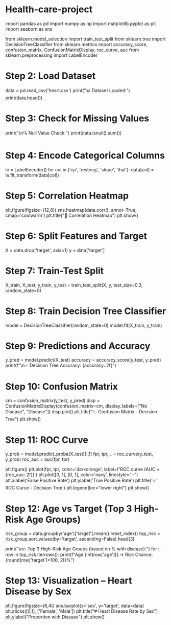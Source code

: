 # Health-care-project
import pandas as pd
import numpy as np
import matplotlib.pyplot as plt
import seaborn as sns

from sklearn.model_selection import train_test_split
from sklearn.tree import DecisionTreeClassifier
from sklearn.metrics import accuracy_score, confusion_matrix, ConfusionMatrixDisplay, roc_curve, auc
from sklearn.preprocessing import LabelEncoder

# Step 2: Load Dataset
data = pd.read_csv('heart.csv')
print("📊 Dataset Loaded:")
print(data.head())

# Step 3: Check for Missing Values
print("\n🔍 Null Value Check:")
print(data.isnull().sum())

# Step 4: Encode Categorical Columns
le = LabelEncoder()
for col in ['cp', 'restecg', 'slope', 'thal']:
    data[col] = le.fit_transform(data[col])

# Step 5: Correlation Heatmap
plt.figure(figsize=(12,8))
sns.heatmap(data.corr(), annot=True, cmap='coolwarm')
plt.title("📌 Correlation Heatmap")
plt.show()

# Step 6: Split Features and Target
X = data.drop('target', axis=1)
y = data['target']

# Step 7: Train-Test Split
X_train, X_test, y_train, y_test = train_test_split(X, y, test_size=0.3, random_state=0)

# Step 8: Train Decision Tree Classifier
model = DecisionTreeClassifier(random_state=0)
model.fit(X_train, y_train)

# Step 9: Predictions and Accuracy
y_pred = model.predict(X_test)
accuracy = accuracy_score(y_test, y_pred)
print(f"\n✅ Decision Tree Accuracy: {accuracy:.2f}")

# Step 10: Confusion Matrix
cm = confusion_matrix(y_test, y_pred)
disp = ConfusionMatrixDisplay(confusion_matrix=cm, display_labels=["No Disease", "Disease"])
disp.plot()
plt.title("📉 Confusion Matrix - Decision Tree")
plt.show()

# Step 11: ROC Curve
y_prob = model.predict_proba(X_test)[:,1]
fpr, tpr, _ = roc_curve(y_test, y_prob)
roc_auc = auc(fpr, tpr)

plt.figure()
plt.plot(fpr, tpr, color='darkorange', label=f'ROC curve (AUC = {roc_auc:.2f})')
plt.plot([0, 1], [0, 1], color='navy', linestyle='--')
plt.xlabel('False Positive Rate')
plt.ylabel('True Positive Rate')
plt.title('📈 ROC Curve - Decision Tree')
plt.legend(loc="lower right")
plt.show()

# Step 12: Age vs Target (Top 3 High-Risk Age Groups)
risk_group = data.groupby('age')['target'].mean().reset_index()
top_risk = risk_group.sort_values(by='target', ascending=False).head(3)

print("\n🔥 Top 3 High-Risk Age Groups (based on % with disease):")
for i, row in top_risk.iterrows():
    print(f"Age {int(row['age'])} → Risk Chance: {round(row['target']*100, 2)}%")

# Step 13: Visualization – Heart Disease by Sex
plt.figure(figsize=(6,4))
sns.barplot(x='sex', y='target', data=data)
plt.xticks([0,1], ['Female', 'Male'])
plt.title("💔 Heart Disease Rate by Sex")
plt.ylabel("Proportion with Disease")
plt.show()
